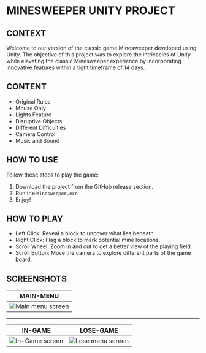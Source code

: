 # MINESWEEPER UNITY PROJECT
## CONTEXT
Welcome to our version of the classic game Minesweeper developed using Unity. 
The objective of this project was to explore the intricacies of Unity while elevating the classic Minesweeper experience by incorporating innovative features within a tight timeframe of 14 days.  

## CONTENT
* Original Rules
* Mouse Only
* Lights Feature
* Disruptive Objects
* Different Difficulties
* Camera Control
* Music and Sound

## HOW TO USE
Follow these steps to play the game:
1. Download the project from the GitHub release section.
2. Run the `Minesweeper.exe`
3. Enjoy!

## HOW TO PLAY
* Left Click: Reveal a block to uncover what lies beneath.
* Right Click: Flag a block to mark potential mine locations.
* Scroll Wheel: Zoom in and out to get a better view of the playing field.
* Scroll Button: Move the camera to explore different parts of the game board.

## SCREENSHOTS
|              MAIN-MENU               |
|:----------------------------------:|
| ![Main menu screen](https://github.com/sh4dy01/Minesweeper/assets/25281014/28ce6e9d-c674-4025-8d7e-f2f831250216) |

---
|              IN-GAME               |             LOSE-GAME             |
|:----------------------------------:|:--------------------------------:|
| ![In-Game screen](https://github.com/sh4dy01/Minesweeper/assets/25281014/a61916d2-65e9-4f91-98d1-7cb0b073f130) | ![Lose menu screen](https://github.com/sh4dy01/Minesweeper/assets/25281014/b68be7cf-0ced-492b-bf43-20c57fdcb8ea) |



